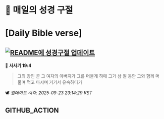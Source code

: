 # 🙏 매일의 성경 구절
# [Daily Bible verse]
## [![README에 성경구절 업데이트](https://github.com/DONGSUKA/first_test/actions/workflows/update-readme-bible.yml/badge.svg)](https://github.com/DONGSUKA/first_test/actions/workflows/update-readme-bible.yml)
<!-- START_BIBLE_VERSE -->
📖 **사사기 19:4**
> 그의 장인 곧 그 여자의 아버지가 그를 머물게 하매 그가 삼 일 동안 그와 함께 머물며 먹고 마시며 거기서 유숙하다가

🕊️ _업데이트 시각: 2025-09-23 23:14:29 KST_
  <!-- END_BIBLE_VERSE -->
## GITHUB_ACTION
